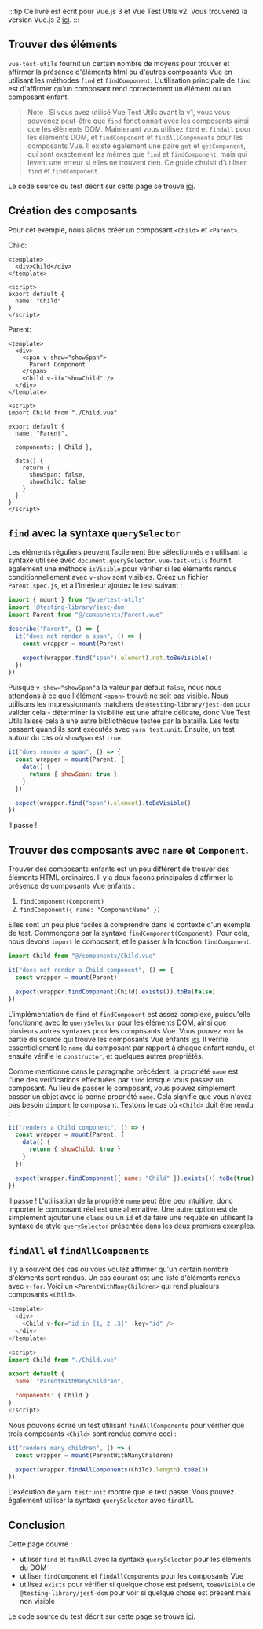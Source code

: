 :::tip  Ce livre est écrit pour Vue.js 3 et Vue Test Utils v2.
Vous trouverez la version Vue.js 2 [ici](/fr).
:::

## Trouver des éléments

`vue-test-utils` fournit un certain nombre de moyens pour trouver et affirmer la présence d'éléments html ou d'autres composants Vue en utilisant les méthodes `find` et `findComponent`. L'utilisation principale de `find` est d'affirmer qu'un composant rend correctement un élément ou un composant enfant.

> Note : Si vous avez utilisé Vue Test Utils avant la v1, vous vous souvenez peut-être que `find` fonctionnait avec les composants ainsi que les éléments DOM. Maintenant vous utilisez `find` et `findAll` pour les éléments DOM, et `findComponent` et `findAllComponents` pour les composants Vue. Il existe également une paire `get` et `getComponent`, qui sont exactement les mêmes que `find` et `findComponent`, mais qui lèvent une erreur si elles ne trouvent rien. Ce guide choisit d'utiliser `find` et `findComponent`.

Le code source du test décrit sur cette page se trouve [ici](https://github.com/lmiller1990/vue-testing-handbook/tree/master/demo-app-vue-3/tests/unit/Parent.spec.js).

## Création des composants

Pour cet exemple, nous allons créer un composant `<Child>` et `<Parent>`.

Child: 

```vue
<template>
  <div>Child</div>
</template>

<script>
export default {
  name: "Child"
}
</script>
```

Parent:

```vue
<template>
  <div>
    <span v-show="showSpan">
      Parent Component
    </span>
    <Child v-if="showChild" />
  </div>
</template>

<script>
import Child from "./Child.vue"

export default {
  name: "Parent",

  components: { Child },

  data() {
    return {
      showSpan: false,
      showChild: false
    }
  }
}
</script>
```

## `find` avec la syntaxe `querySelector`

Les éléments réguliers peuvent facilement être sélectionnés en utilisant la syntaxe utilisée avec `document.querySelector`. `vue-test-utils` fournit également une méthode `isVisible` pour vérifier si les éléments rendus conditionnellement avec `v-show` sont visibles. Créez un fichier `Parent.spec.js`, et à l'intérieur ajoutez le test suivant :

```js
import { mount } from "@vue/test-utils"
import '@testing-library/jest-dom'
import Parent from "@/components/Parent.vue"

describe("Parent", () => {
  it("does not render a span", () => {
    const wrapper = mount(Parent)

    expect(wrapper.find("span").element).not.toBeVisible()
  })
})
```

Puisque `v-show="showSpan"`a la valeur par défaut `false`, nous nous attendons à ce que l'élément `<span>` trouvé ne soit pas visible. Nous utilisons les impressionnants matchers de `@testing-library/jest-dom` pour valider cela - déterminer la visibilité est une affaire délicate, donc Vue Test Utils laisse cela à une autre bibliothèque testée par la bataille. Les tests passent quand ils sont exécutés avec `yarn test:unit`. Ensuite, un test autour du cas où `showSpan` est `true`.

```js
it("does render a span", () => {
  const wrapper = mount(Parent, {
    data() {
      return { showSpan: true }
    }
  })

  expect(wrapper.find("span").element).toBeVisible()
})
```

Il passe !

## Trouver des composants avec `name` et `Component`.

Trouver des composants enfants est un peu différent de trouver des éléments HTML ordinaires. Il y a deux façons principales d'affirmer la présence de composants Vue enfants :

1. `findComponent(Component)`
2. `findComponent({ name: "ComponentName" })`

Elles sont un peu plus faciles à comprendre dans le contexte d'un exemple de test. Commençons par la syntaxe `findComponent(Component)`. Pour cela, nous devons `import` le composant, et le passer à la fonction `findComponent`.

```js
import Child from "@/components/Child.vue"

it("does not render a Child component", () => {
  const wrapper = mount(Parent)

  expect(wrapper.findComponent(Child).exists()).toBe(false)
})
```

L'implémentation de `find` et `findComponent` est assez complexe, puisqu'elle fonctionne avec le `querySelector` pour les éléments DOM, ainsi que plusieurs autres syntaxes pour les composants Vue. Vous pouvez voir la partie du source qui trouve les composants Vue enfants [ici](https://github.com/vuejs/vue-test-utils/blob/dev/packages/test-utils/src/find.js). Il vérifie essentiellement le `name` du composant par rapport à chaque enfant rendu, et ensuite vérifie le `constructor`, et quelques autres propriétés. 

Comme mentionné dans le paragraphe précédent, la propriété `name` est l'une des vérifications effectuées par `find` lorsque vous passez un composant. Au lieu de passer le composant, vous pouvez simplement passer un objet avec la bonne propriété `name`. Cela signifie que vous n'avez pas besoin d`import` le composant. Testons le cas où `<Child>` doit être rendu :

```js
it("renders a Child component", () => {
  const wrapper = mount(Parent, {
    data() {
      return { showChild: true }
    }
  })

  expect(wrapper.findComponent({ name: "Child" }).exists()).toBe(true)
})
```

Il passe ! L'utilisation de la propriété `name` peut être peu intuitive, donc importer le composant réel est une alternative. Une autre option est de simplement ajouter une `class` ou un `id` et de faire une requête en utilisant la syntaxe de style `querySelector` présentée dans les deux premiers exemples.

## `findAll` et `findAllComponents`

Il y a souvent des cas où vous voulez affirmer qu'un certain nombre d'éléments sont rendus. Un cas courant est une liste d'éléments rendus avec `v-for`. Voici un `<ParentWithManyChildren>` qui rend plusieurs composants `<Child>`.

```js
<template>
  <div>
    <Child v-for="id in [1, 2 ,3]" :key="id" />
  </div>
</template>

<script>
import Child from "./Child.vue"

export default {
  name: "ParentWithManyChildren",

  components: { Child }
}
</script>
```

Nous pouvons écrire un test utilisant `findAllComponents` pour vérifier que trois composants `<Child>` sont rendus comme ceci :

```js
it("renders many children", () => {
  const wrapper = mount(ParentWithManyChildren)

  expect(wrapper.findAllComponents(Child).length).toBe(3)
})
```

L'exécution de `yarn test:unit` montre que le test passe. Vous pouvez également utiliser la syntaxe `querySelector` avec `findAll`.

## Conclusion

Cette page couvre :

- utiliser `find` et `findAll` avec la syntaxe `querySelector` pour les éléments du DOM
- utiliser `findComponent` et `findAllComponents` pour les composants Vue
- utilisez `exists` pour vérifier si quelque chose est présent, `toBeVisible` de `@testing-library/jest-dom` pour voir si quelque chose est présent mais non visible 

Le code source du test décrit sur cette page se trouve [ici](https://github.com/lmiller1990/vue-testing-handbook/tree/master/demo-app-vue-3/tests/unit/Parent.spec.js).

